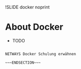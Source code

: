 !SLIDE docker noprint
# About Docker

* TODO

~~~SECTION:notes~~~

NETWAYS Docker Schulung erwähnen

~~~ENDSECTION~~~
